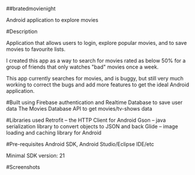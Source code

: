 ##bratedmovienight

Android application to explore movies 

#Description

Application that allows users to login, explore popular movies, and to save movies to favourite lists.

I created this app as a way to search for movies rated as below 50% for a group of friends that only watches "bad" movies once a week.

This app currently searches for movies, and is buggy, but still very much working to correct the bugs and add more features to get the ideal Android application.

#Built using
Firebase authentication and Realtime Database to save user data
The Movies Database API to get movies/tv-shows data

#Libraries used
Retrofit – the HTTP Client for Android
Gson – java serialization library to convert objects to JSON and back
Glide – image loading and caching library for Android

#Pre-requisites
Android SDK, Android Studio/Eclipse IDE/etc

Minimal SDK version: 21

#Screenshots
